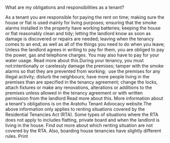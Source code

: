 What are my obligations and responsibilities as a tenant?

As a tenant you are responsible for:paying the rent on time;
making sure the house or flat is used mainly for living purposes;
ensuring that the smoke alarms installed in the property have working batteries;
keeping the house or flat reasonably clean and tidy;
letting the landlord know as soon as damage is discovered or repairs are needed;
leaving when the tenancy comes to an end, as well as all of the things you need to do when you leave;
Unless the landlord agrees in writing to pay for them, you are obliged to pay the power, gas and telephone charges. You may also have to pay for your water usage. Read more about this.During your tenancy, you must not:intentionally or carelessly damage the premises;
tamper with the smoke alarms so that they are prevented from working; 
use the premises for any illegal activity;
disturb the neighbours;
have more people living in the premises than are specified in the tenancy agreement;
change the locks, attach fixtures or make any renovations, alterations or additions to the premises unless allowed in the tenancy agreement or with written permission from the landlord Read more about this.
More information about a tenant's obligations is on the Aratohu Tenant Advocacy website.The above information only applies to renting situations covered by the Residential Tenancies Act (RTA). Some types of situations where the RTA does not apply to includes flatting, private board and when the landlord is living in the house. Find out more about which renting situation are not covered by the RTA. Also, boarding house tenancies have slightly different rules.  Print 